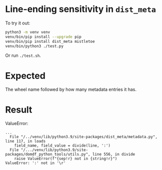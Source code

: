 # Line-ending sensitivity in `dist_meta`

To try it out:

```bash
python3 -m venv venv
venv/bin/pip install --upgrade pip
venv/bin/pip install dist_meta mistletoe
venv/bin/python3 ./test.py
```

Or run `./test.sh`.

# Expected

The wheel name followed by how many metadata entries it has.

# Result

ValueError:

```
...
  File "/../venv/lib/python3.9/site-packages/dist_meta/metadata.py", line 117, in loads
    field_name, field_value = divide(line, ':')
  File "/.../venv/lib/python3.9/site-packages/domdf_python_tools/utils.py", line 556, in divide
    raise ValueError(f"{sep!r} not in {string!r}")
ValueError: ':' not in '\r'
```